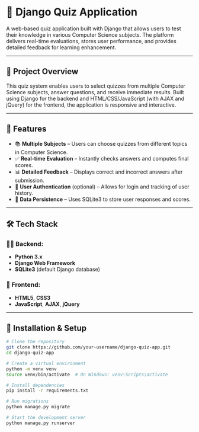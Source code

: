 # 🧠 Django Quiz Application

A web-based quiz application built with Django that allows users to test their knowledge in various Computer Science subjects. The platform delivers real-time evaluations, stores user performance, and provides detailed feedback for learning enhancement.

---

## 🚀 Project Overview

This quiz system enables users to select quizzes from multiple Computer Science subjects, answer questions, and receive immediate results. Built using Django for the backend and HTML/CSS/JavaScript (with AJAX and jQuery) for the frontend, the application is responsive and interactive.

---

## 🎯 Features

- 📚 **Multiple Subjects** – Users can choose quizzes from different topics in Computer Science.
- ✅ **Real-time Evaluation** – Instantly checks answers and computes final scores.
- 📊 **Detailed Feedback** – Displays correct and incorrect answers after submission.
- 🔐 **User Authentication** (optional) – Allows for login and tracking of user history.
- 💾 **Data Persistence** – Uses SQLite3 to store user responses and scores.

---

## 🛠️ Tech Stack

### 👨‍💻 Backend:
- **Python 3.x**
- **Django Web Framework**
- **SQLite3** (default Django database)

### 🎨 Frontend:
- **HTML5**, **CSS3**
- **JavaScript**, **AJAX**, **jQuery**

---

## 📂 Installation & Setup

```bash
# Clone the repository
git clone https://github.com/your-username/django-quiz-app.git
cd django-quiz-app

# Create a virtual environment
python -m venv venv
source venv/bin/activate  # On Windows: venv\Scripts\activate

# Install dependencies
pip install -r requirements.txt

# Run migrations
python manage.py migrate

# Start the development server
python manage.py runserver

